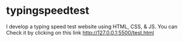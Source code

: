 # typingspeedtest
I develop a  typing speed test website using HTML, CSS, &amp; JS. You can Check it by clicking on this link http://127.0.0.1:5500/test.html 
